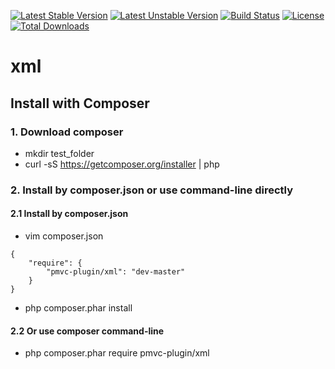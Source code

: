 [![Latest Stable Version](https://poser.pugx.org/pmvc-plugin/xml/v/stable)](https://packagist.org/packages/pmvc-plugin/xml) 
[![Latest Unstable Version](https://poser.pugx.org/pmvc-plugin/xml/v/unstable)](https://packagist.org/packages/pmvc-plugin/xml) 
[![Build Status](https://travis-ci.org/pmvc-plugin/xml.svg?branch=master)](https://travis-ci.org/pmvc-plugin/xml)
[![License](https://poser.pugx.org/pmvc-plugin/xml/license)](https://packagist.org/packages/pmvc-plugin/xml)
[![Total Downloads](https://poser.pugx.org/pmvc-plugin/xml/downloads)](https://packagist.org/packages/pmvc-plugin/xml) 

xml
===============

## Install with Composer
### 1. Download composer
   * mkdir test_folder
   * curl -sS https://getcomposer.org/installer | php

### 2. Install by composer.json or use command-line directly
#### 2.1 Install by composer.json
   * vim composer.json
```
{
    "require": {
        "pmvc-plugin/xml": "dev-master"
    }
}
```
   * php composer.phar install

#### 2.2 Or use composer command-line
   * php composer.phar require pmvc-plugin/xml

